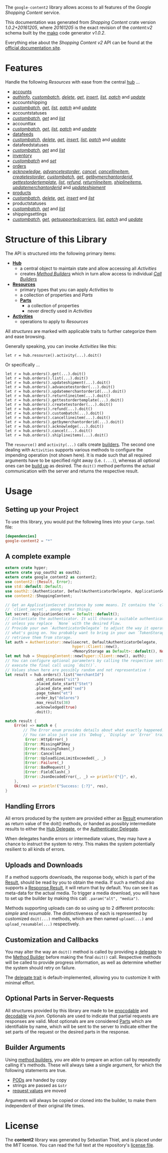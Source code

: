 <!---
DO NOT EDIT !
This file was generated automatically from 'src/mako/api/README.md.mako'
DO NOT EDIT !
-->
The `google-content2` library allows access to all features of the *Google Shopping Content* service.

This documentation was generated from *Shopping Content* crate version *1.0.2+20161205*, where *20161205* is the exact revision of the *content:v2* schema built by the [mako](http://www.makotemplates.org/) code generator *v1.0.2*.

Everything else about the *Shopping Content* *v2* API can be found at the
[official documentation site](https://developers.google.com/shopping-content).
# Features

Handle the following *Resources* with ease from the central [hub](https://docs.rs/google-content2/1.0.2+20161205/google_content2/struct.ShoppingContent.html) ... 

* [accounts](https://docs.rs/google-content2/1.0.2+20161205/google_content2/struct.Account.html)
 * [*authinfo*](https://docs.rs/google-content2/1.0.2+20161205/google_content2/struct.AccountAuthinfoCall.html), [*custombatch*](https://docs.rs/google-content2/1.0.2+20161205/google_content2/struct.AccountCustombatchCall.html), [*delete*](https://docs.rs/google-content2/1.0.2+20161205/google_content2/struct.AccountDeleteCall.html), [*get*](https://docs.rs/google-content2/1.0.2+20161205/google_content2/struct.AccountGetCall.html), [*insert*](https://docs.rs/google-content2/1.0.2+20161205/google_content2/struct.AccountInsertCall.html), [*list*](https://docs.rs/google-content2/1.0.2+20161205/google_content2/struct.AccountListCall.html), [*patch*](https://docs.rs/google-content2/1.0.2+20161205/google_content2/struct.AccountPatchCall.html) and [*update*](https://docs.rs/google-content2/1.0.2+20161205/google_content2/struct.AccountUpdateCall.html)
* accountshipping
 * [*custombatch*](https://docs.rs/google-content2/1.0.2+20161205/google_content2/struct.AccountshippingCustombatchCall.html), [*get*](https://docs.rs/google-content2/1.0.2+20161205/google_content2/struct.AccountshippingGetCall.html), [*list*](https://docs.rs/google-content2/1.0.2+20161205/google_content2/struct.AccountshippingListCall.html), [*patch*](https://docs.rs/google-content2/1.0.2+20161205/google_content2/struct.AccountshippingPatchCall.html) and [*update*](https://docs.rs/google-content2/1.0.2+20161205/google_content2/struct.AccountshippingUpdateCall.html)
* accountstatuses
 * [*custombatch*](https://docs.rs/google-content2/1.0.2+20161205/google_content2/struct.AccountstatuseCustombatchCall.html), [*get*](https://docs.rs/google-content2/1.0.2+20161205/google_content2/struct.AccountstatuseGetCall.html) and [*list*](https://docs.rs/google-content2/1.0.2+20161205/google_content2/struct.AccountstatuseListCall.html)
* accounttax
 * [*custombatch*](https://docs.rs/google-content2/1.0.2+20161205/google_content2/struct.AccounttaxCustombatchCall.html), [*get*](https://docs.rs/google-content2/1.0.2+20161205/google_content2/struct.AccounttaxGetCall.html), [*list*](https://docs.rs/google-content2/1.0.2+20161205/google_content2/struct.AccounttaxListCall.html), [*patch*](https://docs.rs/google-content2/1.0.2+20161205/google_content2/struct.AccounttaxPatchCall.html) and [*update*](https://docs.rs/google-content2/1.0.2+20161205/google_content2/struct.AccounttaxUpdateCall.html)
* [datafeeds](https://docs.rs/google-content2/1.0.2+20161205/google_content2/struct.Datafeed.html)
 * [*custombatch*](https://docs.rs/google-content2/1.0.2+20161205/google_content2/struct.DatafeedCustombatchCall.html), [*delete*](https://docs.rs/google-content2/1.0.2+20161205/google_content2/struct.DatafeedDeleteCall.html), [*get*](https://docs.rs/google-content2/1.0.2+20161205/google_content2/struct.DatafeedGetCall.html), [*insert*](https://docs.rs/google-content2/1.0.2+20161205/google_content2/struct.DatafeedInsertCall.html), [*list*](https://docs.rs/google-content2/1.0.2+20161205/google_content2/struct.DatafeedListCall.html), [*patch*](https://docs.rs/google-content2/1.0.2+20161205/google_content2/struct.DatafeedPatchCall.html) and [*update*](https://docs.rs/google-content2/1.0.2+20161205/google_content2/struct.DatafeedUpdateCall.html)
* datafeedstatuses
 * [*custombatch*](https://docs.rs/google-content2/1.0.2+20161205/google_content2/struct.DatafeedstatuseCustombatchCall.html), [*get*](https://docs.rs/google-content2/1.0.2+20161205/google_content2/struct.DatafeedstatuseGetCall.html) and [*list*](https://docs.rs/google-content2/1.0.2+20161205/google_content2/struct.DatafeedstatuseListCall.html)
* [inventory](https://docs.rs/google-content2/1.0.2+20161205/google_content2/struct.Inventory.html)
 * [*custombatch*](https://docs.rs/google-content2/1.0.2+20161205/google_content2/struct.InventoryCustombatchCall.html) and [*set*](https://docs.rs/google-content2/1.0.2+20161205/google_content2/struct.InventorySetCall.html)
* [orders](https://docs.rs/google-content2/1.0.2+20161205/google_content2/struct.Order.html)
 * [*acknowledge*](https://docs.rs/google-content2/1.0.2+20161205/google_content2/struct.OrderAcknowledgeCall.html), [*advancetestorder*](https://docs.rs/google-content2/1.0.2+20161205/google_content2/struct.OrderAdvancetestorderCall.html), [*cancel*](https://docs.rs/google-content2/1.0.2+20161205/google_content2/struct.OrderCancelCall.html), [*cancellineitem*](https://docs.rs/google-content2/1.0.2+20161205/google_content2/struct.OrderCancellineitemCall.html), [*createtestorder*](https://docs.rs/google-content2/1.0.2+20161205/google_content2/struct.OrderCreatetestorderCall.html), [*custombatch*](https://docs.rs/google-content2/1.0.2+20161205/google_content2/struct.OrderCustombatchCall.html), [*get*](https://docs.rs/google-content2/1.0.2+20161205/google_content2/struct.OrderGetCall.html), [*getbymerchantorderid*](https://docs.rs/google-content2/1.0.2+20161205/google_content2/struct.OrderGetbymerchantorderidCall.html), [*gettestordertemplate*](https://docs.rs/google-content2/1.0.2+20161205/google_content2/struct.OrderGettestordertemplateCall.html), [*list*](https://docs.rs/google-content2/1.0.2+20161205/google_content2/struct.OrderListCall.html), [*refund*](https://docs.rs/google-content2/1.0.2+20161205/google_content2/struct.OrderRefundCall.html), [*returnlineitem*](https://docs.rs/google-content2/1.0.2+20161205/google_content2/struct.OrderReturnlineitemCall.html), [*shiplineitems*](https://docs.rs/google-content2/1.0.2+20161205/google_content2/struct.OrderShiplineitemCall.html), [*updatemerchantorderid*](https://docs.rs/google-content2/1.0.2+20161205/google_content2/struct.OrderUpdatemerchantorderidCall.html) and [*updateshipment*](https://docs.rs/google-content2/1.0.2+20161205/google_content2/struct.OrderUpdateshipmentCall.html)
* [products](https://docs.rs/google-content2/1.0.2+20161205/google_content2/struct.Product.html)
 * [*custombatch*](https://docs.rs/google-content2/1.0.2+20161205/google_content2/struct.ProductCustombatchCall.html), [*delete*](https://docs.rs/google-content2/1.0.2+20161205/google_content2/struct.ProductDeleteCall.html), [*get*](https://docs.rs/google-content2/1.0.2+20161205/google_content2/struct.ProductGetCall.html), [*insert*](https://docs.rs/google-content2/1.0.2+20161205/google_content2/struct.ProductInsertCall.html) and [*list*](https://docs.rs/google-content2/1.0.2+20161205/google_content2/struct.ProductListCall.html)
* productstatuses
 * [*custombatch*](https://docs.rs/google-content2/1.0.2+20161205/google_content2/struct.ProductstatuseCustombatchCall.html), [*get*](https://docs.rs/google-content2/1.0.2+20161205/google_content2/struct.ProductstatuseGetCall.html) and [*list*](https://docs.rs/google-content2/1.0.2+20161205/google_content2/struct.ProductstatuseListCall.html)
* shippingsettings
 * [*custombatch*](https://docs.rs/google-content2/1.0.2+20161205/google_content2/struct.ShippingsettingCustombatchCall.html), [*get*](https://docs.rs/google-content2/1.0.2+20161205/google_content2/struct.ShippingsettingGetCall.html), [*getsupportedcarriers*](https://docs.rs/google-content2/1.0.2+20161205/google_content2/struct.ShippingsettingGetsupportedcarrierCall.html), [*list*](https://docs.rs/google-content2/1.0.2+20161205/google_content2/struct.ShippingsettingListCall.html), [*patch*](https://docs.rs/google-content2/1.0.2+20161205/google_content2/struct.ShippingsettingPatchCall.html) and [*update*](https://docs.rs/google-content2/1.0.2+20161205/google_content2/struct.ShippingsettingUpdateCall.html)




# Structure of this Library

The API is structured into the following primary items:

* **[Hub](https://docs.rs/google-content2/1.0.2+20161205/google_content2/struct.ShoppingContent.html)**
    * a central object to maintain state and allow accessing all *Activities*
    * creates [*Method Builders*](https://docs.rs/google-content2/1.0.2+20161205/google_content2/trait.MethodsBuilder.html) which in turn
      allow access to individual [*Call Builders*](https://docs.rs/google-content2/1.0.2+20161205/google_content2/trait.CallBuilder.html)
* **[Resources](https://docs.rs/google-content2/1.0.2+20161205/google_content2/trait.Resource.html)**
    * primary types that you can apply *Activities* to
    * a collection of properties and *Parts*
    * **[Parts](https://docs.rs/google-content2/1.0.2+20161205/google_content2/trait.Part.html)**
        * a collection of properties
        * never directly used in *Activities*
* **[Activities](https://docs.rs/google-content2/1.0.2+20161205/google_content2/trait.CallBuilder.html)**
    * operations to apply to *Resources*

All *structures* are marked with applicable traits to further categorize them and ease browsing.

Generally speaking, you can invoke *Activities* like this:

```Rust,ignore
let r = hub.resource().activity(...).doit()
```

Or specifically ...

```ignore
let r = hub.orders().get(...).doit()
let r = hub.orders().list(...).doit()
let r = hub.orders().updateshipment(...).doit()
let r = hub.orders().advancetestorder(...).doit()
let r = hub.orders().updatemerchantorderid(...).doit()
let r = hub.orders().returnlineitem(...).doit()
let r = hub.orders().gettestordertemplate(...).doit()
let r = hub.orders().createtestorder(...).doit()
let r = hub.orders().refund(...).doit()
let r = hub.orders().custombatch(...).doit()
let r = hub.orders().cancellineitem(...).doit()
let r = hub.orders().getbymerchantorderid(...).doit()
let r = hub.orders().acknowledge(...).doit()
let r = hub.orders().cancel(...).doit()
let r = hub.orders().shiplineitems(...).doit()
```

The `resource()` and `activity(...)` calls create [builders][builder-pattern]. The second one dealing with `Activities` 
supports various methods to configure the impending operation (not shown here). It is made such that all required arguments have to be 
specified right away (i.e. `(...)`), whereas all optional ones can be [build up][builder-pattern] as desired.
The `doit()` method performs the actual communication with the server and returns the respective result.

# Usage

## Setting up your Project

To use this library, you would put the following lines into your `Cargo.toml` file:

```toml
[dependencies]
google-content2 = "*"
```

## A complete example

```Rust
extern crate hyper;
extern crate yup_oauth2 as oauth2;
extern crate google_content2 as content2;
use content2::{Result, Error};
use std::default::Default;
use oauth2::{Authenticator, DefaultAuthenticatorDelegate, ApplicationSecret, MemoryStorage};
use content2::ShoppingContent;

// Get an ApplicationSecret instance by some means. It contains the `client_id` and 
// `client_secret`, among other things.
let secret: ApplicationSecret = Default::default();
// Instantiate the authenticator. It will choose a suitable authentication flow for you, 
// unless you replace  `None` with the desired Flow.
// Provide your own `AuthenticatorDelegate` to adjust the way it operates and get feedback about 
// what's going on. You probably want to bring in your own `TokenStorage` to persist tokens and
// retrieve them from storage.
let auth = Authenticator::new(&secret, DefaultAuthenticatorDelegate,
                              hyper::Client::new(),
                              <MemoryStorage as Default>::default(), None);
let mut hub = ShoppingContent::new(hyper::Client::new(), auth);
// You can configure optional parameters by calling the respective setters at will, and
// execute the final call using `doit()`.
// Values shown here are possibly random and not representative !
let result = hub.orders().list("merchantId")
             .add_statuses("sit")
             .placed_date_start("Stet")
             .placed_date_end("sed")
             .page_token("et")
             .order_by("dolores")
             .max_results(38)
             .acknowledged(true)
             .doit();

match result {
    Err(e) => match e {
        // The Error enum provides details about what exactly happened.
        // You can also just use its `Debug`, `Display` or `Error` traits
         Error::HttpError(_)
        |Error::MissingAPIKey
        |Error::MissingToken(_)
        |Error::Cancelled
        |Error::UploadSizeLimitExceeded(_, _)
        |Error::Failure(_)
        |Error::BadRequest(_)
        |Error::FieldClash(_)
        |Error::JsonDecodeError(_, _) => println!("{}", e),
    },
    Ok(res) => println!("Success: {:?}", res),
}

```
## Handling Errors

All errors produced by the system are provided either as [Result](https://docs.rs/google-content2/1.0.2+20161205/google_content2/enum.Result.html) enumeration as return value of 
the doit() methods, or handed as possibly intermediate results to either the 
[Hub Delegate](https://docs.rs/google-content2/1.0.2+20161205/google_content2/trait.Delegate.html), or the [Authenticator Delegate](https://docs.rs/yup-oauth2/*/yup_oauth2/trait.AuthenticatorDelegate.html).

When delegates handle errors or intermediate values, they may have a chance to instruct the system to retry. This 
makes the system potentially resilient to all kinds of errors.

## Uploads and Downloads
If a method supports downloads, the response body, which is part of the [Result](https://docs.rs/google-content2/1.0.2+20161205/google_content2/enum.Result.html), should be
read by you to obtain the media.
If such a method also supports a [Response Result](https://docs.rs/google-content2/1.0.2+20161205/google_content2/trait.ResponseResult.html), it will return that by default.
You can see it as meta-data for the actual media. To trigger a media download, you will have to set up the builder by making
this call: `.param("alt", "media")`.

Methods supporting uploads can do so using up to 2 different protocols: 
*simple* and *resumable*. The distinctiveness of each is represented by customized 
`doit(...)` methods, which are then named `upload(...)` and `upload_resumable(...)` respectively.

## Customization and Callbacks

You may alter the way an `doit()` method is called by providing a [delegate](https://docs.rs/google-content2/1.0.2+20161205/google_content2/trait.Delegate.html) to the 
[Method Builder](https://docs.rs/google-content2/1.0.2+20161205/google_content2/trait.CallBuilder.html) before making the final `doit()` call. 
Respective methods will be called to provide progress information, as well as determine whether the system should 
retry on failure.

The [delegate trait](https://docs.rs/google-content2/1.0.2+20161205/google_content2/trait.Delegate.html) is default-implemented, allowing you to customize it with minimal effort.

## Optional Parts in Server-Requests

All structures provided by this library are made to be [enocodable](https://docs.rs/google-content2/1.0.2+20161205/google_content2/trait.RequestValue.html) and 
[decodable](https://docs.rs/google-content2/1.0.2+20161205/google_content2/trait.ResponseResult.html) via *json*. Optionals are used to indicate that partial requests are responses 
are valid.
Most optionals are are considered [Parts](https://docs.rs/google-content2/1.0.2+20161205/google_content2/trait.Part.html) which are identifiable by name, which will be sent to 
the server to indicate either the set parts of the request or the desired parts in the response.

## Builder Arguments

Using [method builders](https://docs.rs/google-content2/1.0.2+20161205/google_content2/trait.CallBuilder.html), you are able to prepare an action call by repeatedly calling it's methods.
These will always take a single argument, for which the following statements are true.

* [PODs][wiki-pod] are handed by copy
* strings are passed as `&str`
* [request values](https://docs.rs/google-content2/1.0.2+20161205/google_content2/trait.RequestValue.html) are moved

Arguments will always be copied or cloned into the builder, to make them independent of their original life times.

[wiki-pod]: http://en.wikipedia.org/wiki/Plain_old_data_structure
[builder-pattern]: http://en.wikipedia.org/wiki/Builder_pattern
[google-go-api]: https://github.com/google/google-api-go-client

# License
The **content2** library was generated by Sebastian Thiel, and is placed 
under the *MIT* license.
You can read the full text at the repository's [license file][repo-license].

[repo-license]: https://github.com/Byron/google-apis-rsblob/master/LICENSE.md
